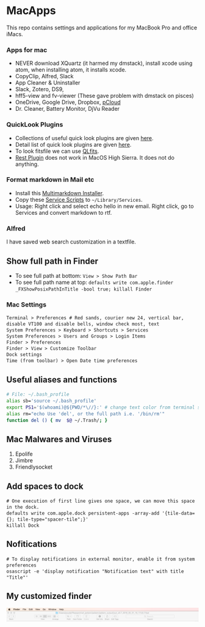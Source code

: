 # MacApps
This repo contains settings and applications for my MacBook Pro and office iMacs.

### Apps for mac
- NEVER download XQuartz (it harmed my dmstack), install xcode using atom, when installing atom, it installs xcode.
- CopyClip, Alfred, Slack
- App Cleaner & Uninstaller
- Slack, Zotero, DS9, 
- hff5-view and fv-viewer (These gave problem with dmstack on pisces)
- OneDrive, Google Drive, Dropbox, [pCloud][pcloud]
-  Dr. Cleaner, Battery Monitor, DjVu Reader

### QuickLook Plugins
- Collections of useful quick look plugins are given [here](https://github.com/sindresorhus/quick-look-plugins).
- Detail list of quick look plugins are given [here](http://www.quicklookplugins.com/).
- To look fitsfile we can use [QLfits](https://github.com/onekiloparsec/QLFits).
- [Rest Plugin](https://github.com/cluther/qlrest) does not work in MacOS High Sierra. It does not do anything.

### Format markdown in Mail etc
- Install this [Multimarkdown Installer](http://brettterpstra.com/2013/03/08/new-in-the-markdown-service-tools-in-place-markdown-to-rtf/).
- Copy these [Service Scripts](http://brettterpstra.com/projects/markdown-service-tools/) to `~/Library/Services`.
- Usage: Right click and select echo hello in new email. Right click, go to Services and convert markdown to rtf.


### Alfred
I have saved web search customization in a textfile.

## Show full path in Finder
- To see full path at bottom: `View > Show Path Bar`
- To see full path name at top: `defaults write com.apple.finder _FXShowPosixPathInTitle -bool true; killall Finder`

### Mac Settings
```
Terminal > Preferences # Red sands, courier new 24, vertical bar, disable VT100 and disable bells, window check most, text
System Preferences > Keyboard > Shortcuts > Services
System Preferences > Users and Groups > Login Items
Finder > Preferences 
Finder > View > Customize Toolbar
Dock settings
Time (from toolbar) > Open Date time preferences

```

## Useful aliases and functions
```bash
# File: ~/.bash_profile
alias sb='source ~/.bash_profile'
export PS1='$(whoami)@${PWD/*\//}:' # change text color from terminal settings.
alias rm="echo Use 'del', or the full path i.e. '/bin/rm'"
function del () { mv  $@ ~/.Trash/; }
```

## Mac Malwares and Viruses
1. Epolife
2. Jimbre
3. Friendlysocket

## Add spaces to dock
```
# One execution of first line gives one space, we can move this space in the dock.
defaults write com.apple.dock persistent-apps -array-add '{tile-data={}; tile-type="spacer-tile";}'
killall Dock
```

## Nofitications
```
# To display notifications in external monitor, enable it from system preferences
osascript -e 'display notification "Notification text" with title "Title"'
```


## My customized finder
![Finder Customized Toolbar](images/Finder_toolbar.png)

[pcloud]: https://www.pcloud.com/how-to-install-pcloud-drive-mac-os.html?download=mac
